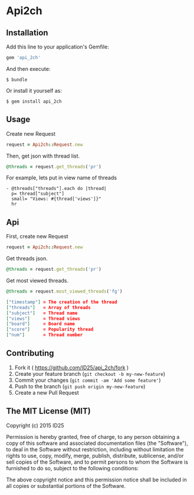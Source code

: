 # Api2ch

## Installation

Add this line to your application's Gemfile:

```ruby
gem 'api_2ch'
```

And then execute:

    $ bundle

Or install it yourself as:

    $ gem install api_2ch

## Usage
Create new Request
```ruby
request = Api2ch::Request.new
```
Then, get json with thread list.
```ruby
@threads = request.get_threads('pr')
```
For example, lets put in view name of threads
```slim
- @threads["threads"].each do |thread|
  p= thread["subject"]
  small= "Views: #{thread['views']}"
  hr
```

## Api

First, create new Request
```ruby
request = Api2ch::Request.new
```

Get threads json.
```ruby
@threads = request.get_threads('pr')
```

Get most viewed threads.
```ruby
@threads = request.most_viewed_threads('fg')
```

```json
["timestamp"] = The creation of the thread
["threads"]   = Array of threads
["subject"]   = Thread name
["views"]     = Thread views
["board"]     = Board name
["score"]     = Popularity thread
["num"]       = Thread number
```

## Contributing

1. Fork it ( https://github.com/ID25/api_2ch/fork )
2. Create your feature branch (`git checkout -b my-new-feature`)
3. Commit your changes (`git commit -am 'Add some feature'`)
4. Push to the branch (`git push origin my-new-feature`)
5. Create a new Pull Request

## The MIT License (MIT)

Copyright (c) 2015 ID25

Permission is hereby granted, free of charge, to any person obtaining a copy
of this software and associated documentation files (the "Software"), to deal
in the Software without restriction, including without limitation the rights
to use, copy, modify, merge, publish, distribute, sublicense, and/or sell
copies of the Software, and to permit persons to whom the Software is
furnished to do so, subject to the following conditions:

The above copyright notice and this permission notice shall be included in
all copies or substantial portions of the Software.
